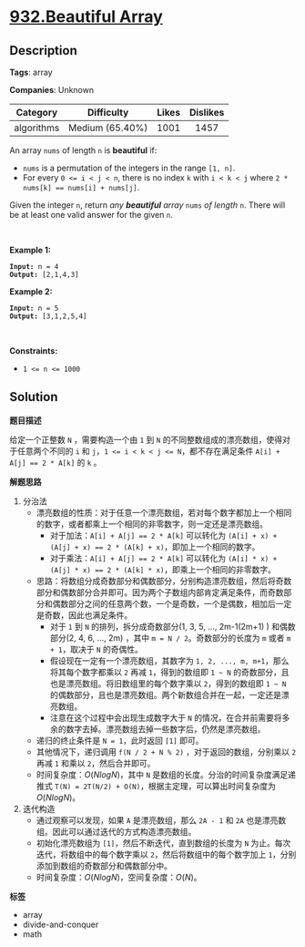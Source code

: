 # [932.Beautiful Array](https://leetcode.com/problems/beautiful-array/description/)

## Description

**Tags**: array

**Companies**: Unknown

|  Category  |   Difficulty    | Likes | Dislikes |
| :--------: | :-------------: | :---: | :------: |
| algorithms | Medium (65.40%) | 1001  |   1457   |

<p>An array <code>nums</code> of length <code>n</code> is <strong>beautiful</strong> if:</p>
<ul>
  <li><code>nums</code> is a permutation of the integers in the range <code>[1, n]</code>.</li>
  <li>For every <code>0 &lt;= i &lt; j &lt; n</code>, there is no index <code>k</code> with <code>i &lt; k &lt; j</code> where <code>2 * nums[k] == nums[i] + nums[j]</code>.</li>
</ul>
<p>Given the integer <code>n</code>, return <em>any <strong>beautiful</strong> array </em><code>nums</code><em> of length </em><code>n</code>. There will be at least one valid answer for the given <code>n</code>.</p>
<p>&nbsp;</p>
<p><strong class="example">Example 1:</strong></p>
<pre><code><strong>Input:</strong> n = 4
<strong>Output:</strong> [2,1,4,3]</code></pre><p><strong class="example">Example 2:</strong></p>
<pre><code><strong>Input:</strong> n = 5
<strong>Output:</strong> [3,1,2,5,4]</code></pre>
<p>&nbsp;</p>
<p><strong>Constraints:</strong></p>
<ul>
  <li><code>1 &lt;= n &lt;= 1000</code></li>
</ul>

## Solution

**题目描述**

给定一个正整数 `N` ，需要构造一个由 `1` 到 `N` 的不同整数组成的漂亮数组，使得对于任意两个不同的 `i` 和 `j`，`1 <= i < k < j <= N`，都不存在满足条件 `A[i] + A[j] == 2 * A[k]` 的 `k` 。

**解题思路**

1. 分治法
   - 漂亮数组的性质：对于任意一个漂亮数组，若对每个数字都加上一个相同的数字，或者都乘上一个相同的非零数字，则一定还是漂亮数组。
     - 对于加法：`A[i] + A[j] == 2 * A[k]` 可以转化为 `(A[i] + x) + (A[j] + x) == 2 * (A[k] + x)`，即加上一个相同的数字。
     - 对于乘法：`A[i] + A[j] == 2 * A[k]` 可以转化为 `(A[i] * x) + (A[j] * x) == 2 * (A[k] * x)`，即乘上一个相同的非零数字。
   - 思路：将数组分成奇数部分和偶数部分，分别构造漂亮数组，然后将奇数部分和偶数部分合并即可。因为两个子数组内部肯定满足条件，而奇数部分和偶数部分之间的任意两个数，一个是奇数，一个是偶数，相加后一定是奇数，因此也满足条件。
     - 对于 `1` 到 `N` 的排列，拆分成奇数部分(1, 3, 5, ..., 2m-1(2m+1) ) 和偶数部分(2, 4, 6, ..., 2m) ，其中 `m = N / 2`。奇数部分的长度为 `m` 或者 `m + 1`，取决于 `N` 的奇偶性。
     - 假设现在一定有一个漂亮数组，其数字为 `1, 2, ..., m, m+1`，那么将其每个数字都乘以 `2` 再减 `1`，得到的数组即 `1 ~ N` 的奇数部分，且也是漂亮数组。将旧数组里的每个数字乘以 `2`，得到的数组即 `1 ~ N` 的偶数部分，且也是漂亮数组。两个新数组合并在一起，一定还是漂亮数组。
     - 注意在这个过程中会出现生成数字大于 `N` 的情况，在合并前需要将多余的数字去掉。漂亮数组去掉一些数字后，仍然是漂亮数组。
   - 递归的终止条件是 `N = 1`，此时返回 `[1]` 即可。
   - 其他情况下，递归调用 `f(N / 2 + N % 2)` ，对于返回的数组，分别乘以 `2` 再减 `1` 和乘以 `2`，然后合并即可。
   - 时间复杂度：$O(NlogN)$，其中 `N` 是数组的长度。分治的时间复杂度满足递推式 `T(N) = 2T(N/2) + O(N)`，根据主定理，可以算出时间复杂度为 $O(NlogN)$。
2. 迭代构造
   - 通过观察可以发现，如果 `A` 是漂亮数组，那么 `2A - 1` 和 `2A` 也是漂亮数组。因此可以通过迭代的方式构造漂亮数组。
   - 初始化漂亮数组为 `[1]`，然后不断迭代，直到数组的长度为 `N` 为止。每次迭代，将数组中的每个数字乘以 `2`，然后将数组中的每个数字加上 `1`，分别添加到数组的奇数部分和偶数部分中。
   - 时间复杂度：$O(NlogN)$，空间复杂度：$O(N)$。

**标签**

- array
- divide-and-conquer
- math
